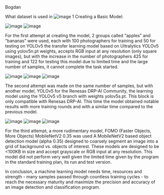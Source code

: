 Bogdan 

What dataset is used in 
![image](https://github.com/user-attachments/assets/be9a7fe3-9622-4e9d-844b-7a8634da8c88)
1 Creating a Basic Model:

![image](https://github.com/user-attachments/assets/47bc76a1-0daa-4907-9742-77fae5ad6258)
![image](https://github.com/user-attachments/assets/cfa1f619-44da-40dc-ba72-0a740c38bd89)

 For the first attempt at creating the model, 2 groups called “apples” and “bananas” were used, each with 100 photographers for training and 50 for testing on YOLOv5
the transfer learning model based on Ultralytics YOLOv5 using yolov5n.pt weights, accepts RGB input at any resolution (only square images), but with the increase in the number of photographers 425 for training and 122 for testing this model due to limited time and the large number of samples, it cannot complete the task started.

![image](https://github.com/user-attachments/assets/d20aa8c2-90b8-456e-88f0-0a3ce9b1fbdc)
![image](https://github.com/user-attachments/assets/0588efc6-f75e-42c5-97b1-1ae2b2468f30)
![image](https://github.com/user-attachments/assets/2a3e997d-0a3c-40c7-8ee2-649cbb779559)

The second attempt was made on the same number of samples, but with another model, YOLOv5 for the Renesas DRP-AI Community, the learning model using the YOLOv5 v5 branch with weights yolov5s.pt. This block is only compatible with Renesas DRP-AI.
This time the model obtained notable results with more training rounds and with a similar time compared to the previous model.

![image](https://github.com/user-attachments/assets/1824a7ca-80b9-4baf-b5f4-a423c38f25fb)
![image](https://github.com/user-attachments/assets/c81cebdc-9fbf-42af-a651-187a11f344ea)
![image](https://github.com/user-attachments/assets/d04c4c1f-9136-42b7-8671-d45b63d48d10)

For the third attempt, a more rudimentary model, FOMO (Faster Objects, More Objects) MobileNetV2 0.35 was used A MobileNetV2 based object detection model (alpha 0.35) designed to coarsely segment an image into a grid of background vs. objects of interest. These models are designed to be <100KB in size and accept grayscale or RGB input at any resolution.
This model did not perform very well given the limited time given by the program in the standard training plan, its run and test version.

In conclusion, a machine learning model needs time, resources and strength - many samples passed through countless training cycles - to reach the necessary maturity and maximize the precision and accuracy of an image detection and classification program.
